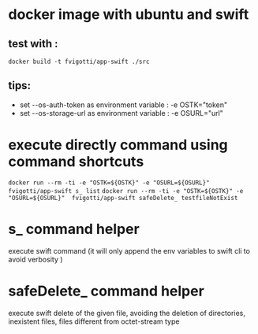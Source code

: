 # docker image with ubuntu and swift
  
## test with :
```
docker build -t fvigotti/app-swift ./src
```

## tips:
- set --os-auth-token  as environment variable : -e OSTK="token"
- set --os-storage-url as environment variable : -e OSURL="url"

# execute directly command using command shortcuts
`
docker run --rm -ti -e "OSTK=${OSTK}" -e "OSURL=${OSURL}"  fvigotti/app-swift s_ list
`
`
docker run --rm -ti -e "OSTK=${OSTK}" -e "OSURL=${OSURL}"  fvigotti/app-swift safeDelete_ testfileNotExist
`

# s_ command helper
execute swift command (it will only append the env variables to swift cli to avoid verbosity )

# safeDelete_ command helper
execute swift delete of the given file, avoiding the deletion of directories, inexistent files, files different from octet-stream type

  
